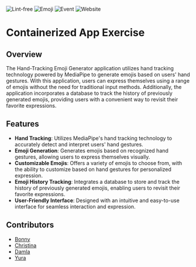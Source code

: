 ![Lint-free](https://github.com/nyu-software-engineering/containerized-app-exercise/actions/workflows/lint.yml/badge.svg)
![Emoji](https://github.com/nyu-software-engineering/containerized-app-exercise/actions/workflows/lint.yml/emoji-faller.svg)
![Event](https://github.com/nyu-software-engineering/containerized-app-exercise/actions/workflows/event-logger.yml/badge.svg)
![Website](https://github.com/nyu-software-engineering/containerized-app-exercise/actions/workflows/website.yml/badge.svg)

# Containerized App Exercise
## Overview
The Hand-Tracking Emoji Generator application utilizes hand tracking technology powered by MediaPipe to generate emojis based on users' hand gestures. With this application, users can express themselves using a range of emojis without the need for traditional input methods. Additionally, the application incorporates a database to track the history of previously generated emojis, providing users with a convenient way to revisit their favorite expressions.

## Features
- **Hand Tracking**: Utilizes MediaPipe's hand tracking technology to accurately detect and interpret users' hand gestures.
- **Emoji Generation**: Generates emojis based on recognized hand gestures, allowing users to express themselves visually.
- **Customizable Emojis**: Offers a variety of emojis to choose from, with the ability to customize based on hand gestures for personalized expression.
- **Emoji History Tracking**: Integrates a database to store and track the history of previously generated emojis, enabling users to revisit their favorite expressions.
- **User-Friendly Interface**: Designed with an intuitive and easy-to-use interface for seamless interaction and expression.

## Contributors
* [Bonny](https://github.com/BonnyCChavarria) 
* [Christina](https://github.com/crb623)
* [Damla](https://github.com/damlaonder)
* [Yura](https://github.com/yurawu27)
